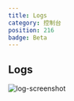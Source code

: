 ```yaml
---
title: Logs
category: 控制台
position: 216
badge: Beta
---
```


## Logs

![log-screenshot](/img/log-screenshot.png)

##
